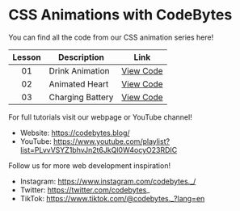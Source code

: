 # CSS Animations with CodeBytes
You can find all the code from our CSS animation series here!

| Lesson | Description | Link
| :---: | ----- | --- |
| 01 | Drink Animation | [View Code](https://github.com/CodeBytes94/css-animations/tree/main/preloaders/drink-animation)
| 02 | Animated Heart |[View Code](https://github.com/CodeBytes94/css-animations/tree/main/shapes/heart)
| 03 | Charging Battery | [View Code](https://github.com/CodeBytes94/css-animations/tree/main/preloaders/charging-battery)

For full tutorials visit our webpage or YouTube channel!
- Website: https://codebytes.blog/
- YouTube: https://www.youtube.com/playlist?list=PLvvVSYZ1bhvJn2t6JkQl0W4ocyO23RDIC

Follow us for more web development inspiration!
- Instagram: https://www.instagram.com/codebytes._/
- Twitter: https://twitter.com/codebytes_
- TikTok: https://www.tiktok.com/@codebytes._?lang=en
